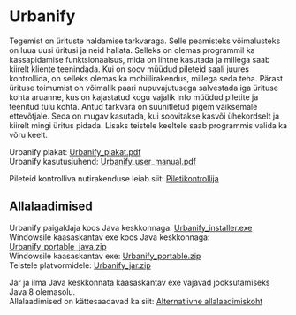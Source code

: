 Urbanify
=============
Tegemist on ürituste haldamise tarkvaraga. Selle peamisteks võimalusteks on luua uusi üritusi ja neid
hallata. Selleks on olemas programmil ka kassapidamise funktsionaalsus, mida on lihtne kasutada ja millega
saab kiirelt kliente teenindada. Kui on soov müüdud pileteid saali juures kontrollida, on selleks
olemas ka mobiilirakendus, millega seda teha. Pärast ürituse toimumist on võimalik paari nupuvajutusega
salvestada iga ürituse kohta aruanne, kus on kajastatud kogu vajalik info müüdud piletite ja teenitud 
tulu kohta. Antud tarkvara on suunitletud pigem väiksemale ettevõtjale. Seda on mugav kasutada, kui soovitakse
kasvõi ühekordselt ja kiirelt mingi üritus pidada. Lisaks teistele keeltele saab programmis valida ka võru keelt.

Urbanify plakat: [Urbanify_plakat.pdf](https://bitbucket.org/urban-team/urbanify/downloads/Urbanify_plakat.pdf)  
Urbanify kasutusjuhend: [Urbanify_user_manual.pdf](https://bitbucket.org/urban-team/urbanify/downloads/Urbanify_user_manual.pdf)

Pileteid kontrolliva nutirakenduse leiab siit: [Piletikontrollija](https://bitbucket.org/urban-team/piletikontrollija)

Allalaadimised
--------------

Urbanify paigaldaja koos Java keskkonnaga: [Urbanify_installer.exe](https://bitbucket.org/urban-team/urbanify/downloads/Urbanify_installer.exe)  
Windowsile kaasaskantav exe koos Java keskkonnaga: [Urbanify_portable_java.zip](https://bitbucket.org/urban-team/urbanify/downloads/Urbanify_portable_java.zip)  
Windowsile kaasaskantav exe: [Urbanify_portable.zip](https://bitbucket.org/urban-team/urbanify/downloads/Urbanify_portable.zip)  
Teistele platvormidele: [Urbanify_jar.zip](https://bitbucket.org/urban-team/urbanify/downloads/Urbanify_jar.zip)

Jar ja ilma Java keskkonnata kaasaskantav exe vajavad jooksutamiseks Java 8 olemasolu.  
Allalaadimised on kättesaadavad ka siit: [Alternatiivne allalaadimiskoht](http://xn--kngas-kva.eu/urbanify/)